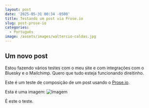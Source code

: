```yaml
---
layout: post
date: '2025-05-31 00:34 -0500'
title: Testando um post via Prose.io
slug: post-prose-io
categories:
  - Português
image: /assets/images/waltercio-caldas.jpg
---
```

## Um novo post

Estou fazendo vários testes com o meu site e com integrações com o Bluesky e o Mailchimp. Quero que tudo esteja funcionando direitinho.

Este é um teste de composição de um post usando o [Prose.io](prose.io).

Esta é uma imagem:
![Imagem]({{site.baseurl}}/assets/images/waltercio-caldas.jpg)

É este o teste.


